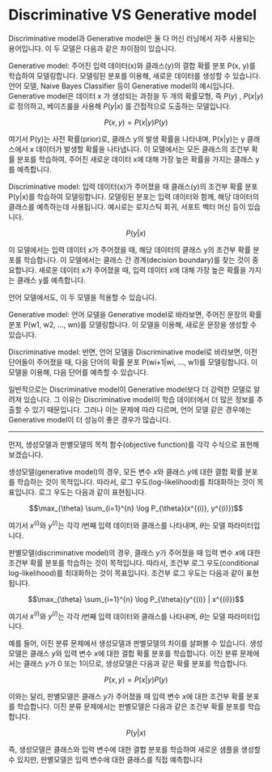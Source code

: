 # Discriminative VS Generative model

Discriminative model과 Generative model은 둘 다 머신 러닝에서 자주 사용되는 용어입니다. 이 두 모델은 다음과 같은 차이점이 있습니다.

Generative model: 주어진 입력 데이터(x)와 클래스(y)의 결합 확률 분포 P(x, y)를 학습하여 모델링합니다. 모델링된 분포를 이용해, 새로운 데이터를 생성할 수 있습니다. 언어 모델, Naive Bayes Classifier 등이 Generative model의 예시입니다.
Generative model은 데이터 x 가 생성되는 과정을 두 개의 확률모형, 즉 $P(y)$ , $P(x|y)$ 로 정의하고, 베이즈룰을 사용해 $P(y|x)$ 를 간접적으로 도출하는 모델입니다.

$$P(x,y) = P(x|y)P(y)$$

여기서 P(y)는 사전 확률(prior)로, 클래스 y의 발생 확률을 나타내며, P(x|y)는 y 클래스에서 x 데이터가 발생할 확률을 나타냅니다. 이 모델에서는 모든 클래스의 조건부 확률 분포를 학습하여, 주어진 새로운 데이터 x에 대해 가장 높은 확률을 가지는 클래스 y를 예측합니다.

Discriminative model: 입력 데이터(x)가 주어졌을 때 클래스(y)의 조건부 확률 분포 P(y|x)를 학습하여 모델링합니다. 모델링된 분포는 입력 데이터와 함께, 해당 데이터의 클래스를 예측하는데 사용됩니다. 예시로는 로지스틱 회귀, 서포트 벡터 머신 등이 있습니다.

$$P(y|x)$$

이 모델에서는 입력 데이터 x가 주어졌을 때, 해당 데이터의 클래스 y의 조건부 확률 분포를 학습합니다. 이 모델에서는 클래스 간 경계(decision boundary)를 찾는 것이 중요합니다. 새로운 데이터 x가 주어졌을 때, 입력 데이터 x에 대해 가장 높은 확률을 가지는 클래스 y를 예측합니다.

언어 모델에서도, 이 두 모델을 적용할 수 있습니다.

Generative model: 언어 모델을 Generative model로 바라보면, 주어진 문장의 확률 분포 P(w1, w2, ..., wn)를 모델링합니다. 이 모델을 이용해, 새로운 문장을 생성할 수 있습니다.

Discriminative model: 반면, 언어 모델을 Discriminative model로 바라보면, 이전 단어들이 주어졌을 때, 다음 단어의 확률 분포 P(wi+1|wi, ..., w1)를 모델링합니다. 이 모델을 이용해, 다음 단어를 예측할 수 있습니다.

일반적으로는 Discriminative model이 Generative model보다 더 강력한 모델로 알려져 있습니다. 그 이유는 Discriminative model이 학습 데이터에서 더 많은 정보를 추출할 수 있기 때문입니다. 그러나 이는 문제에 따라 다르며, 언어 모델 같은 경우에는 Generative model이 더 성능이 좋은 경우가 많습니다.

---

먼저, 생성모델과 판별모델의 목적 함수(objective function)를 각각 수식으로 표현해 보겠습니다.

생성모델(generative model)의 경우, 모든 변수 $x$와 클래스 $y$에 대한 결합 확률 분포를 학습하는 것이 목적입니다. 따라서, 로그 우도(log-likelihood)를 최대화하는 것이 목표입니다. 로그 우도는 다음과 같이 표현됩니다.

$$\max_{\theta} \sum_{i=1}^{n} \log P_{\theta}(x^{(i)}, y^{(i)})$$

여기서 $x^{(i)}$와 $y^{(i)}$는 각각 $i$번째 입력 데이터와 클래스를 나타내며, $\theta$는 모델 파라미터입니다.

판별모델(discriminative model)의 경우, 클래스 $y$가 주어졌을 때 입력 변수 $x$에 대한 조건부 확률 분포를 학습하는 것이 목적입니다. 따라서, 조건부 로그 우도(conditional log-likelihood)를 최대화하는 것이 목표입니다. 조건부 로그 우도는 다음과 같이 표현됩니다.

$$\max_{\theta} \sum_{i=1}^{n} \log P_{\theta}(y^{(i)} | x^{(i)})$$

여기서 $x^{(i)}$와 $y^{(i)}$는 각각 $i$번째 입력 데이터와 클래스를 나타내며, $\theta$는 모델 파라미터입니다.

예를 들어, 이진 분류 문제에서 생성모델과 판별모델의 차이를 살펴볼 수 있습니다. 생성모델은 클래스 $y$와 입력 변수 $x$에 대한 결합 확률 분포를 학습합니다. 이진 분류 문제에서는 클래스 $y$가 0 또는 1이므로, 생성모델은 다음과 같은 확률 분포를 학습합니다.

$$P(x,y) = P(x|y)P(y)$$

이와는 달리, 판별모델은 클래스 $y$가 주어졌을 때 입력 변수 $x$에 대한 조건부 확률 분포를 학습합니다. 이진 분류 문제에서는 판별모델은 다음과 같은 조건부 확률 분포를 학습합니다.

$$P(y|x)$$

즉, 생성모델은 클래스와 입력 변수에 대한 결합 분포를 학습하여 새로운 샘플을 생성할 수 있지만, 판별모델은 입력 변수에 대한 클래스를 직접 예측합니다
